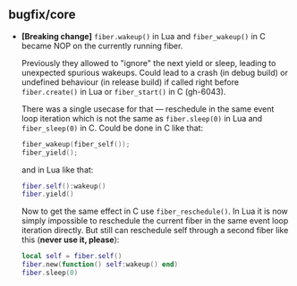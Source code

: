 ## bugfix/core

* **[Breaking change]** `fiber.wakeup()` in Lua and `fiber_wakeup()` in C became
  NOP on the currently running fiber. 
  
  Previously they allowed to "ignore" the
  next yield or sleep, leading to unexpected spurious wakeups. Could lead to a
  crash (in debug build) or undefined behaviour (in release build) if called
  right before `fiber.create()` in Lua or `fiber_start()` in C (gh-6043).

  There was a single usecase for that — reschedule in the same event loop
  iteration which is not the same as `fiber.sleep(0)` in Lua and
  `fiber_sleep(0)` in C. Could be done in C like that:
  ```C
  fiber_wakeup(fiber_self());
  fiber_yield();
  ```
  and in Lua like that:
  ```Lua
  fiber.self():wakeup()
  fiber.yield()
  ```
  Now to get the same effect in C use `fiber_reschedule()`. In Lua it is now
  simply impossible to reschedule the current fiber in the same event loop
  iteration directly. But still can reschedule self through a second fiber like
  this (**never use it, please**):
  ```Lua
  local self = fiber.self()
  fiber.new(function() self:wakeup() end)
  fiber.sleep(0)
  ```
